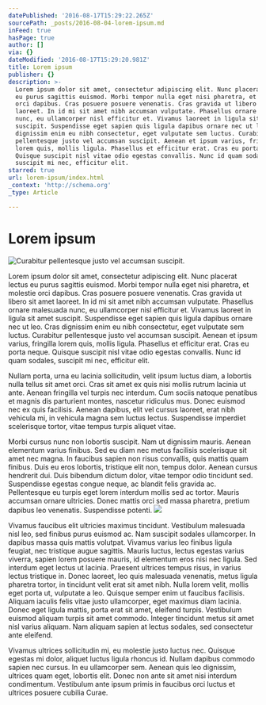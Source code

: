 ```yaml
---
datePublished: '2016-08-17T15:29:22.265Z'
sourcePath: _posts/2016-08-04-lorem-ipsum.md
inFeed: true
hasPage: true
author: []
via: {}
dateModified: '2016-08-17T15:29:20.981Z'
title: Lorem ipsum
publisher: {}
description: >-
  Lorem ipsum dolor sit amet, consectetur adipiscing elit. Nunc placerat lectus
  eu purus sagittis euismod. Morbi tempor nulla eget nisi pharetra, et molestie
  orci dapibus. Cras posuere posuere venenatis. Cras gravida ut libero sit amet
  laoreet. In id mi sit amet nibh accumsan vulputate. Phasellus ornare malesuada
  nunc, eu ullamcorper nisl efficitur et. Vivamus laoreet in ligula sit amet
  suscipit. Suspendisse eget sapien quis ligula dapibus ornare nec ut leo. Cras
  dignissim enim eu nibh consectetur, eget vulputate sem luctus. Curabitur
  pellentesque justo vel accumsan suscipit. Aenean et ipsum varius, fringilla
  lorem quis, mollis ligula. Phasellus et efficitur erat. Cras eu porta neque.
  Quisque suscipit nisl vitae odio egestas convallis. Nunc id quam sodales,
  suscipit mi nec, efficitur elit.
starred: true
url: lorem-ipsum/index.html
_context: 'http://schema.org'
_type: Article

---
```

# Lorem ipsum
![Curabitur pellentesque justo vel accumsan suscipit.](https://the-grid-user-content.s3-us-west-2.amazonaws.com/042e2bda-7892-4d3c-90e7-8b2fefb81f4e.jpg)

Lorem ipsum dolor sit amet, consectetur adipiscing elit. Nunc placerat lectus eu purus sagittis euismod. Morbi tempor nulla eget nisi pharetra, et molestie orci dapibus. Cras posuere posuere venenatis. Cras gravida ut libero sit amet laoreet. In id mi sit amet nibh accumsan vulputate. Phasellus ornare malesuada nunc, eu ullamcorper nisl efficitur et. Vivamus laoreet in ligula sit amet suscipit. Suspendisse eget sapien quis ligula dapibus ornare nec ut leo. Cras dignissim enim eu nibh consectetur, eget vulputate sem luctus. Curabitur pellentesque justo vel accumsan suscipit. Aenean et ipsum varius, fringilla lorem quis, mollis ligula. Phasellus et efficitur erat. Cras eu porta neque. Quisque suscipit nisl vitae odio egestas convallis. Nunc id quam sodales, suscipit mi nec, efficitur elit.

Nullam porta, urna eu lacinia sollicitudin, velit ipsum luctus diam, a lobortis nulla tellus sit amet orci. Cras sit amet ex quis nisi mollis rutrum lacinia ut ante. Aenean fringilla vel turpis nec interdum. Cum sociis natoque penatibus et magnis dis parturient montes, nascetur ridiculus mus. Donec euismod nec ex quis facilisis. Aenean dapibus, elit vel cursus laoreet, erat nibh vehicula mi, in vehicula magna sem luctus lectus. Suspendisse imperdiet scelerisque tortor, vitae tempus turpis aliquet vitae.

Morbi cursus nunc non lobortis suscipit. Nam ut dignissim mauris. Aenean elementum varius finibus. Sed eu diam nec metus facilisis scelerisque sit amet nec magna. In faucibus sapien non risus convallis, quis mattis quam finibus. Duis eu eros lobortis, tristique elit non, tempus dolor. Aenean cursus hendrerit dui. Duis bibendum dictum dolor, vitae tempor odio tincidunt sed. Suspendisse egestas congue neque, ac blandit felis gravida ac. Pellentesque eu turpis eget lorem interdum mollis sed ac tortor. Mauris accumsan ornare ultricies. Donec mattis orci sed massa pharetra, pretium dapibus leo venenatis. Suspendisse potenti.
![](https://the-grid-user-content.s3-us-west-2.amazonaws.com/6751fc95-034c-437f-9dc9-92e2bbfb27f7.jpg)

Vivamus faucibus elit ultricies maximus tincidunt. Vestibulum malesuada nisl leo, sed finibus purus euismod ac. Nam suscipit sodales ullamcorper. In dapibus massa quis mattis volutpat. Vivamus varius leo finibus ligula feugiat, nec tristique augue sagittis. Mauris luctus, lectus egestas varius viverra, sapien lorem posuere mauris, id elementum eros nisi nec ligula. Sed interdum eget lectus ut lacinia. Praesent ultrices tempus risus, in varius lectus tristique in. Donec laoreet, leo quis malesuada venenatis, metus ligula pharetra tortor, in tincidunt velit erat sit amet nibh. Nulla lorem velit, mollis eget porta ut, vulputate a leo. Quisque semper enim ut faucibus facilisis. Aliquam iaculis felis vitae justo ullamcorper, eget maximus diam lacinia. Donec eget ligula mattis, porta erat sit amet, eleifend turpis. Vestibulum euismod aliquam turpis sit amet commodo. Integer tincidunt metus sit amet nisl varius aliquam. Nam aliquam sapien at lectus sodales, sed consectetur ante eleifend.

Vivamus ultrices sollicitudin mi, eu molestie justo luctus nec. Quisque egestas mi dolor, aliquet luctus ligula rhoncus id. Nullam dapibus commodo sapien nec cursus. In eu ullamcorper sem. Aenean quis leo dignissim, ultrices quam eget, lobortis elit. Donec non ante sit amet nisi interdum condimentum. Vestibulum ante ipsum primis in faucibus orci luctus et ultrices posuere cubilia Curae.